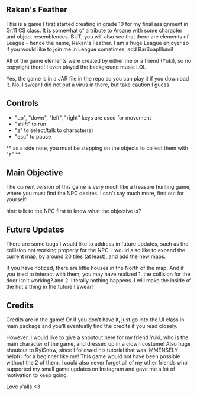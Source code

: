 ## Rakan's Feather

This is a game I first started creating in grade 10 for my final assignment in Gr.11 CS class. It is somewhat of a tribute to Arcane with some character and object resemblences. BUT, you will also see that there are elements of League - hence the name, Rakan's Feather. I am a huge League enjoyer so if you would like to join me in League sometimes, add BarSoapIllumi! 

All of the game elements were created by either me or a friend (Yuki), so no copyright there! I even played the background music LOL

Yes, the game is in a JAR file in the repo so you can play it if you download it. No, I swear I did not put a virus in there, but take caution I guess.

## Controls

- "up", "down", "left", "right" keys are used for movement
- "shift" to run
- "z" to select/talk to character(s)
- "esc" to pause

** as a side note, you must be stepping on the objects to collect them with "z" **

## Main Objective

The current version of this game is very much like a treasure hunting game, where you must find the NPC desires. I can't say much more, find out for yourself!

hint: talk to the NPC first to know what the objective is?

## Future Updates

There are some bugs I would like to address in future updates, such as the collision not working properly for the NPC. I would also like to expand the current map, by around 20 tiles (at least), and add the new maps. 

If you have noticed, there are little houses in the North of the map. And if you tried to interact with them, you may have realized 1. the collision for the door isn't working? and 2. literally nothing happens. I will make the inside of the hut a thing in the future I swear!

## Credits

Credits are in the game! Or if you don't have it, just go into the UI class in main package and you'll eventually find the credits if you read closely. 

However, I would like to give a shoutout here for my friend Yuki, who is the main character of the game, and dressed up in a clown costume! Also huge shoutout to RyiSnow, since I followed his tutorial that was IMMENSELY helpful for a beginner like me! This game would not have been possible without the 2 of them. I could also never forget all of my other friends who supported my small game updates on Instagram and gave me a lot of motivation to keep going. 

Love y'alls <3
